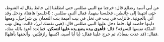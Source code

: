عن أبي أسيد رضللع قال: خرجنا مع النبي صللس حتى انطلقنا إلى حائط يقال له الشوط، حتى انتهينا إلى حائطين، فجلسنا بينهما، فقال النبي صللس : (اجلسوا هاهنا)، ودخل وقد أُتي بالجونية، فأنزلت في بيت في نخل في بيت أميمة بنت النعمان بن شراحيل، ومعها دايتها حاضنة لها، فلما دخل عليها النبي صللس قال: (هبي نفسك لي)، قالت: وهل تهب الملكة نفسها للسوقة؟ قال: **فأهوى بيده يضع يده عليها لتسكن**، فقالت: أعوذ بالله منك، فقال: (قد عذت بمعاذ)، ثم خرج علينا فقال: (يا أبا أسيد، اكسها رازقيَّتين، وألحقها بأهلها).